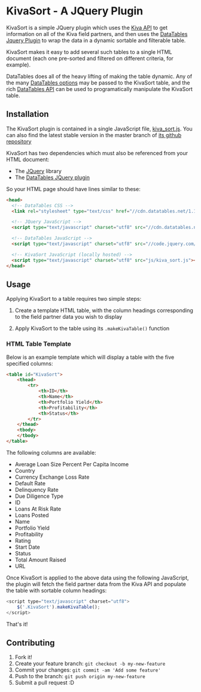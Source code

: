 # KivaSort - A JQuery Plugin

KivaSort is a simple JQuery plugin which uses the [Kiva API](http://build.kiva.org/) to get information on all of the Kiva field partners, and then uses the [DataTables Jquery Plugin](http://www.datatables.net/) to wrap the data in a dynamic sortable and filterable table.

KivaSort makes it easy to add several such tables to a single HTML document (each one pre-sorted and filtered on different criteria, for example).

DataTables does all of the heavy lifting of making the table dynamic. Any of the many [DataTables options](http://datatables.net/reference/option/) may be passed to the KivaSort table, and the rich [DataTables API](http://datatables.net/reference/api/) can be used to programatically manipulate the KivaSort table.

## Installation

The KivaSort plugin is contained in a single JavaScript file, [kiva_sort.js](https://raw.githubusercontent.com/cristoper/jquery-KivaSort/master/js/kiva_sort.js). You can also find the latest stable version in the master branch of [its github repository](https://github.com/cristoper/jquery-KivaSort)

KivaSort has two dependencies which must also be referenced from your HTML document:

* The [JQuery](http://jquery.com/download/) library
* The [DataTables JQuery plugin](http://www.datatables.net/manual/installation)

So your HTML page should have lines similar to these:

```html
<head>
  <!-- DataTables CSS -->
  <link rel="stylesheet" type="text/css" href="//cdn.datatables.net/1.10.4/css/jquery.dataTables.css">

  <!-- JQuery JavaScript -->
  <script type="text/javascript" charset="utf8" src="//cdn.datatables.net/1.10.4/js/jquery.dataTables.js"></script>

  <!-- DataTables JavaScript -->
  <script type="text/javascript" charset="utf8" src="//code.jquery.com/jquery-1.11.0.min.js"></script>

  <!-- KivaSort JavaScript (locally hosted) -->
  <script type="text/javascript" charset="utf8" src="js/kiva_sort.js"></script>
</head>
```

## Usage

Applying KivaSort to a table requires two simple steps:

1. Create a template HTML table, with the column headings corresponding to the field partner data you wish to display

2. Apply KivaSort to the table using its `.makeKivaTable()` function

### HTML Table Template

Below is an example template which will display a table with the five specified columns:

```html
<table id="KivaSort">
    <thead>
        <tr>
            <th>ID</th>
            <th>Name</th>
            <th>Portfolio Yield</th>
            <th>Profitability</th>
            <th>Status</th>
        </tr>
    </thead>
    <tbody>
    </tbody>
</table>
```

The following columns are available:

* Average Loan Size Percent Per Capita Income
* Country
* Currency Exchange Loss Rate
* Default Rate
* Delinquency Rate
* Due Diligence Type
* ID
* Loans At Risk Rate
* Loans Posted
* Name
* Portfolio Yield
* Profitability
* Rating
* Start Date
* Status
* Total Amount Raised
* URL

Once KivaSort is applied to the above data using the following JavaScript, the plugin will fetch the field partner data from the Kiva API and populate the table with sortable column headings:

```javascript
<script type="text/javascript" charset="utf8">
    $('.KivaSort').makeKivaTable();
</script>
```

That's it!

## Contributing

1. Fork it!
2. Create your feature branch: `git checkout -b my-new-feature`
3. Commit your changes: `git commit -am 'Add some feature'`
4. Push to the branch: `git push origin my-new-feature`
5. Submit a pull request :D
